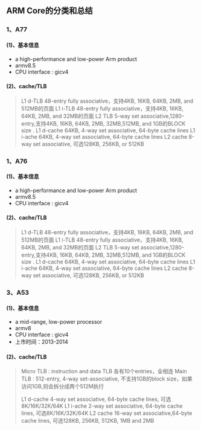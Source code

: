 ## ARM Core的分类和总结


### 1、A77
#### (1)、基本信息
- a high-performance and low-power Arm product
- armv8.5
- CPU interface : gicv4
#### (2)、cache/TLB
>L1 d-TLB 48-entry fully associative，支持4KB, 16KB, 64KB, 2MB, and 512MB的页面
L1 i-TLB 48-entry fully associative，支持4KB, 16KB, 64KB, 2MB, and 32MB的页面
L2 TLB  5-way set associative,1280-entry,支持4KB, 16KB, 64KB, 2MB, 32MB,512MB, and 1GB的BLOCK size
>.
>L1 d-cache 64KB, 4-way set associative, 64-byte cache lines
L1 i-ache  64KB, 4-way set associative, 64-byte cache lines
L2 cache  8-way set associative, 可选128KB, 256KB, or 512KB

### 1、A76
#### (1)、基本信息
- a high-performance and low-power Arm product
- armv8.5
- CPU interface : gicv4

#### (2)、cache/TLB
>L1 d-TLB 48-entry fully associative，支持4KB, 16KB, 64KB, 2MB, and 512MB的页面
L1 i-TLB 48-entry fully associative，支持4KB, 16KB, 64KB, 2MB, and 32MB的页面
L2 TLB  5-way set associative,1280-entry,支持4KB, 16KB, 64KB, 2MB, 32MB,512MB, and 1GB的BLOCK size
>.
>L1 d-cache 64KB, 4-way set associative, 64-byte cache lines
L1 i-ache  64KB, 4-way set associative, 64-byte cache lines
L2 cache  8-way set associative, 可选128KB, 256KB, or 512KB

### 3、A53

#### (1)、基本信息


- a mid-range, low-power processor
- armv8
- CPU interface : gicv4
- 上市时间：2013-2014

#### (2)、cache/TLB
>Micro TLB : instruction and data TLB 各有10个entries，全相连
Main TLB : 512-entry, 4-way set-associative, 不支持1GB的block size，如果访问1GB,则会拆分成两个512M执行
>
>L1 d-cache  4-way set associative, 64-byte cache lines, 可选8K/16K/32K/64K
L1 i-ache  2-way set associative, 64-byte cache lines, 可选8K/16K/32K/64K
L2 cache  16-way set associative,64-byte cache lines, 可选128KB, 256KB, 512KB, 1MB and 2MB
